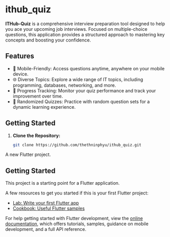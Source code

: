 # ithub_quiz
**ITHub-Quiz** is a comprehensive interview preparation tool designed to help you ace your upcoming job interviews. Focused on multiple-choice questions, this application provides a structured approach to mastering key concepts and boosting your confidence. 
## Features

- 📱 Mobile-Friendly: Access questions anytime, anywhere on your mobile device.
- 🌐 Diverse Topics: Explore a wide range of IT topics, including programming, databases, networking, and more.
- 🚀 Progress Tracking: Monitor your quiz performance and track your improvement over time.
- 🔄 Randomized Quizzes: Practice with random question sets for a dynamic learning experience.

## Getting Started

1. **Clone the Repository:**
   ```bash
   git clone https://github.com/thethninphyu/ithub_quiz.git

A new Flutter project.

## Getting Started

This project is a starting point for a Flutter application.

A few resources to get you started if this is your first Flutter project:

- [Lab: Write your first Flutter app](https://docs.flutter.dev/get-started/codelab)
- [Cookbook: Useful Flutter samples](https://docs.flutter.dev/cookbook)

For help getting started with Flutter development, view the
[online documentation](https://docs.flutter.dev/), which offers tutorials,
samples, guidance on mobile development, and a full API reference.
